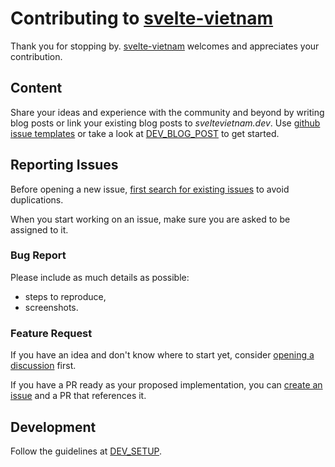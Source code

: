 # Contributing to [svelte-vietnam][github]

Thank you for stopping by. [svelte-vietnam][github] welcomes and appreciates your contribution.

## Content

Share your ideas and experience with the community and beyond by writing blog posts or link your existing blog posts to _sveltevietnam.dev_. Use [github issue templates](https://github.com/sveltevietnam/sveltevietnam.dev/issues/new/choose) or take a look at [DEV_BLOG_POST] to get started.

## Reporting Issues

Before opening a new issue, [first search for existing issues][github.issues] to avoid duplications.

When you start working on an issue, make sure you are asked to be assigned to it.

### Bug Report

Please include as much details as possible:

- steps to reproduce,
- screenshots.

### Feature Request

If you have an idea and don't know where to start yet, consider [opening a discussion][github.discussions] first.

If you have a PR ready as your proposed implementation, you can [create an issue][github.issues] and a PR that references it.

## Development

Follow the guidelines at [DEV_SETUP].

<!-- GITHUB -->

[github]: https://github.com/sveltevietnam/sveltevietnam.dev
[github.issues]: https://github.com/sveltevietnam/sveltevietnam.dev/issues?q=
[github.issues.open]: https://github.com/sveltevietnam/sveltevietnam.dev/issues?q=is%3Aissue+is%3Aopen
[github.discussions]: https://github.com/sveltevietnam/sveltevietnam.dev/discussions

<!-- internal references -->

[DEV_SETUP]: ./docs/DEV_SETUP.md
[DEV_BLOG_POST]: ./docs/DEV_BLOG_POST.md
